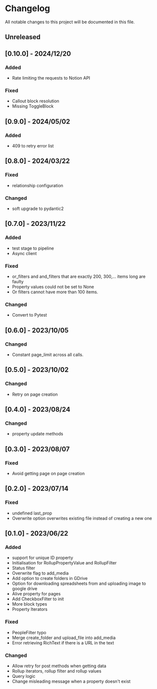 # Changelog

All notable changes to this project will be documented in this file.

## Unreleased

## [0.10.0] - 2024/12/20

### Added

- Rate limiting the requests to Notion API

### Fixed

- Callout block resolution
- Missing ToggleBlock

## [0.9.0] - 2024/05/02

### Added

- 409 to retry error list

## [0.8.0] - 2024/03/22

### Fixed

- relationship configuration

### Changed

- soft upgrade to pydantic2

## [0.7.0] - 2023/11/22

### Added

- test stage to pipeline
- Async client

### Fixed

- or_filters and and_filters that are exactly 200, 300,... items long are faulty
- Property values could not be set to None
- Or filters cannot have more than 100 items.

### Changed

- Convert to Pytest

## [0.6.0] - 2023/10/05

### Changed

- Constant page_limit across all calls.

## [0.5.0] - 2023/10/02

### Changed

- Retry on page creation

## [0.4.0] - 2023/08/24

### Changed

- property update methods

## [0.3.0] - 2023/08/07

### Fixed

- Avoid getting page on page creation

## [0.2.0] - 2023/07/14

### Fixed

- undefined last_prop
- Overwrite option overwrites existing file instead of creating a new one

## [0.1.0] - 2023/06/22

### Added

- support for unique ID property
- Initialisation for RollupPropertyValue and RollupFilter
- Status filter
- Overwrite flag to add_media
- Add option to create folders in GDrive
- Option for downloading spreadsheets from and uploading image to google drive
- Alive property for pages
- Add CheckboxFilter to init
- More block types
- Property Iterators

### Fixed

- PeopleFilter typo
- Merge create_folder and upload_file into add_media
- Error retrieving RichText if there is a URL in the text

### Changed

- Allow retry for post methods when getting data
- Rollup iterators, rollup filter and rollup values
- Query logic
- Change misleading message when a property doesn't exist
